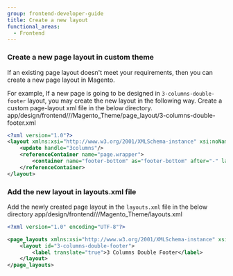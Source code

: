 ```yaml
---
group: frontend-developer-guide
title: Create a new layout
functional_areas:
  - Frontend
---
```


### Create a new page layout in custom theme

If an existing page layout doesn't meet your requirements, then you can create a new page layout in Magento.

For example, If a new page is going to be designed in `3-columns-double-footer` layout, you may create the new layout in the following way. Create a custom page-layout xml file in the below directory.
app/design/frontend/<VendorName>/<ThemeName>/Magento_Theme/page_layout/3-columns-double-footer.xml

```xml
<?xml version="1.0"?>
<layout xmlns:xsi="http://www.w3.org/2001/XMLSchema-instance" xsi:noNamespaceSchemaLocation="urn:magento:framework:View/Layout/etc/page_layout.xsd">
    <update handle="3columns"/>
    <referenceContainer name="page.wrapper">
        <container name="footer-bottom" as="footer-bottom" after="-" label="Footer Bottom" htmlTag="footer" htmlClass="page-footer-bottom"/>
    </referenceContainer>
</layout>
```

### Add the new layout in layouts.xml file

Add the newly created page layout in the `layouts.xml` file in the below directory
app/design/frontend/<VendorName>/<ThemeName>/Magento_Theme/layouts.xml

```xml
<?xml version="1.0" encoding="UTF-8"?>

<page_layouts xmlns:xsi="http://www.w3.org/2001/XMLSchema-instance" xsi:noNamespaceSchemaLocation="urn:magento:framework:View/PageLayout/etc/layouts.xsd">
    <layout id="3-columns-double-footer">
        <label translate="true">3 Columns Double Footer</label>
    </layout>
</page_layouts>
```
